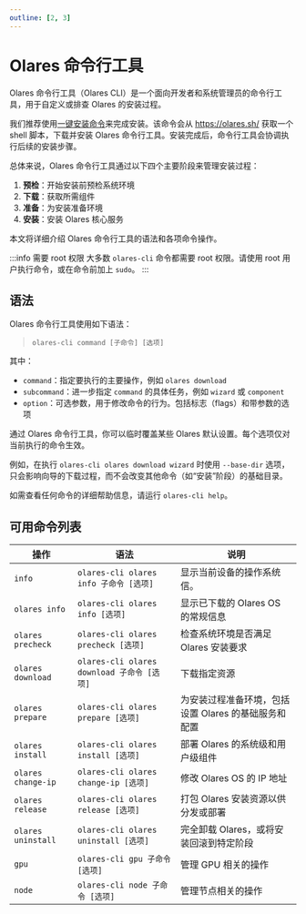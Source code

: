 ```yaml
---
outline: [2, 3]
---
```

# Olares 命令行工具

Olares 命令行工具（Olares CLI）是一个面向开发者和系统管理员的命令行工具，用于自定义或排查 Olares 的安装过程。

我们推荐使用[一键安装命令](../../../../manual/get-started/install-olares.md)来完成安装。该命令会从 https://olares.sh/ 获取一个 shell 脚本，下载并安装 Olares 命令行工具。安装完成后，命令行工具会协调执行后续的安装步骤。

总体来说，Olares 命令行工具通过以下四个主要阶段来管理安装过程：
1. **预检**：开始安装前预检系统环境
2. **下载**：获取所需组件
3. **准备**：为安装准备环境
4. **安装**：安装 Olares 核心服务

本文将详细介绍 Olares 命令行工具的语法和各项命令操作。

:::info 需要 root 权限
大多数 `olares-cli` 命令都需要 root 权限。请使用 root 用户执行命令，或在命令前加上 `sudo`。
:::

## 语法
Olares 命令行工具使用如下语法：

> `olares-cli command [子命令] [选项]`

其中：
- `command`：指定要执行的主要操作，例如 `olares download`
- `subcommand`：进一步指定 `command` 的具体任务，例如 `wizard` 或 `component`
- `option`：可选参数，用于修改命令的行为。包括标志（flags）和带参数的选项

通过 Olares 命令行工具，你可以临时覆盖某些 Olares 默认设置。每个选项仅对当前执行的命令生效。

例如，在执行 `olares-cli olares download wizard` 时使用 `--base-dir` 选项，只会影响向导的下载过程，而不会改变其他命令（如“安装”阶段）的基础目录。

如需查看任何命令的详细帮助信息，请运行 `olares-cli help`。

## 可用命令列表

| 操作                 | 语法                                    | 说明                             |
|--------------------|---------------------------------------|--------------------------------|
| `info`             | `olares-cli olares info 子命令 [选项]`     | 显示当前设备的操作系统信。                  |
| `olares info`      | `olares-cli olares info [选项]`         | 显示已下载的 Olares OS 的常规信息         |
| `olares precheck`  | `olares-cli olares precheck [选项]`     | 检查系统环境是否满足 Olares 安装要求         |
| `olares download`  | `olares-cli olares download 子命令 [选项]` | 下载指定资源                         |
| `olares prepare`   | `olares-cli olares prepare [选项]`      | 为安装过程准备环境，包括设置 Olares 的基础服务和配置 |
| `olares install`   | `olares-cli olares install [选项]`      | 部署 Olares 的系统级和用户级组件           |
| `olares change-ip` | `olares-cli olares change-ip [选项]`    | 修改 Olares OS 的 IP 地址           |
| `olares release`   | `olares-cli olares release [选项]`      | 打包 Olares 安装资源以供分发或部署          |
| `olares uninstall` | `olares-cli olares uninstall [选项]`    | 完全卸载 Olares，或将安装回滚到特定阶段        |
| `gpu`              | `olares-cli gpu 子命令 [选项]`             | 管理 GPU 相关的操作                   |
| `node`             | `olares-cli node 子命令 [选项]`            | 管理节点相关的操作                      |

